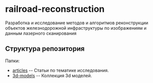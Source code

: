 railroad-reconstruction
=======================

Разработка и исследование методов и алгоритмов реконструкции объектов железнодорожной инфраструктуры по изображениям и данным лазерного сканирования

Структура репозитория
-------

Папки:

* [articles](https://github.com/igrechuhin/railroad-reconstruction/tree/master/articles) -- Статьи по тематике исследования.
* [3d-models](https://github.com/igrechuhin/railroad-reconstruction/tree/master/3d-models) -- Коллекция 3d моделей.
